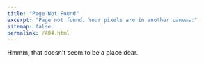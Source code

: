 ```yaml
---
title: "Page Not Found"
excerpt: "Page not found. Your pixels are in another canvas."
sitemap: false
permalink: /404.html
---
```


Hmmm, that doesn't seem to be a place dear.
